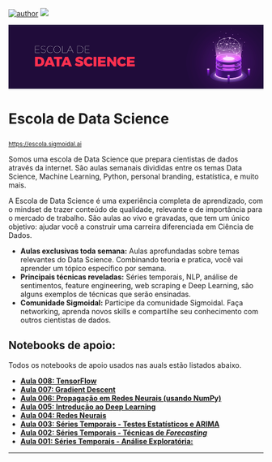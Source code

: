 [![author](https://img.shields.io/badge/author-carlosfab-red.svg)](https://www.linkedin.com/in/carlosfab) [![](https://img.shields.io/badge/python-3.7+-blue.svg)](https://www.python.org/downloads/release/python-365/)

<p align="center">
  <img src="/img/github-banner.png" >
</p>

# Escola de Data Science
<sub>https://escola.sigmoidal.ai</sub>

Somos uma escola de Data Science que prepara cientistas de dados através da internet. São aulas semanais divididas entre os temas Data Science, Machine Learning, Python, personal branding, estatística, e muito mais.

A Escola de Data Science é uma experiência completa de aprendizado, com o mindset de trazer conteúdo de qualidade, relevante e de importância para o mercado de trabalho. São aulas ao vivo e gravadas, que tem um único objetivo: ajudar você a construir uma carreira diferenciada em Ciência de Dados.

* **Aulas exclusivas toda semana:** Aulas aprofundadas sobre temas relevantes do Data Science. Combinando teoria e pratica, você vai aprender um tópico específico por semana.
* **Principais técnicas reveladas:** Séries temporais, NLP, análise de sentimentos, feature engineering, web scraping e Deep Learning, são alguns exemplos de técnicas que serão ensinadas.
* **Comunidade Sigmoidal:** Participe da comunidade Sigmoidal. Faça networking, aprenda novos skills e compartilhe seu conhecimento com outros cientistas de dados.


## Notebooks de apoio:
Todos os notebooks de apoio usados nas auals estão listados abaixo.

* [**Aula 008: TensorFlow**](https://github.com/carlosfab/escola-data-science/blob/master/notebooks/Aula_008_TensorFlow.ipynb)
* [**Aula 007: Gradient Descent**](https://github.com/carlosfab/escola-data-science/blob/master/notebooks/Aula_007_Gradient_Descent.ipynb)
* [**Aula 006: Propagação em Redes Neurais (usando NumPy)**](https://github.com/carlosfab/escola-data-science/blob/master/notebooks/Aula_006_Propaga%C3%A7%C3%A3o_em_Redes_Neurais.ipynb)
* [**Aula 005: Introdução ao Deep Learning**](https://github.com/carlosfab/escola-data-science/blob/master/notebooks/Aula_005_Introdu%C3%A7%C3%A3o_ao_Deep_Learning.ipynb)
* [**Aula 004: Redes Neurais**](https://github.com/carlosfab/escola-data-science/blob/master/notebooks/Aula_004_Redes_Neurais.ipynb)
* [**Aula 003: Séries Temporais - Testes Estatísticos e ARIMA**](https://github.com/carlosfab/escola-data-science/blob/master/notebooks/Aula_003_S%C3%A9ries_Temporais_(Time_Series)_Parte_3.ipynb)
* [**Aula 002: Séries Temporais - Técnicas de *Forecasting***](https://github.com/carlosfab/escola-data-science/blob/master/notebooks/Aula_002_S%C3%A9ries_Temporais_(Time_Series)_Parte_2.ipynb)
* [**Aula 001: Séries Temporais - Análise Exploratória:**](https://github.com/carlosfab/escola-data-science/blob/master/notebooks/Aula_001_Séries_Temporais_(Time_Series)_Parte_1.ipynb)

---








